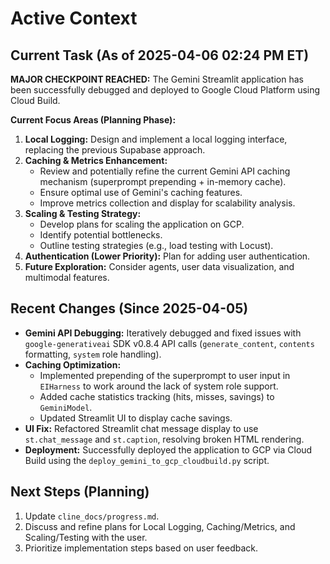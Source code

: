 # Active Context

## Current Task (As of 2025-04-06 02:24 PM ET)

**MAJOR CHECKPOINT REACHED:** The Gemini Streamlit application has been successfully debugged and deployed to Google Cloud Platform using Cloud Build.

**Current Focus Areas (Planning Phase):**

1.  **Local Logging:** Design and implement a local logging interface, replacing the previous Supabase approach.
2.  **Caching & Metrics Enhancement:**
    *   Review and potentially refine the current Gemini API caching mechanism (superprompt prepending + in-memory cache).
    *   Ensure optimal use of Gemini's caching features.
    *   Improve metrics collection and display for scalability analysis.
3.  **Scaling & Testing Strategy:**
    *   Develop plans for scaling the application on GCP.
    *   Identify potential bottlenecks.
    *   Outline testing strategies (e.g., load testing with Locust).
4.  **Authentication (Lower Priority):** Plan for adding user authentication.
5.  **Future Exploration:** Consider agents, user data visualization, and multimodal features.

## Recent Changes (Since 2025-04-05)

*   **Gemini API Debugging:** Iteratively debugged and fixed issues with `google-generativeai` SDK v0.8.4 API calls (`generate_content`, `contents` formatting, `system` role handling).
*   **Caching Optimization:**
    *   Implemented prepending of the superprompt to user input in `EIHarness` to work around the lack of system role support.
    *   Added cache statistics tracking (hits, misses, savings) to `GeminiModel`.
    *   Updated Streamlit UI to display cache savings.
*   **UI Fix:** Refactored Streamlit chat message display to use `st.chat_message` and `st.caption`, resolving broken HTML rendering.
*   **Deployment:** Successfully deployed the application to GCP via Cloud Build using the `deploy_gemini_to_gcp_cloudbuild.py` script.

## Next Steps (Planning)

1.  Update `cline_docs/progress.md`.
2.  Discuss and refine plans for Local Logging, Caching/Metrics, and Scaling/Testing with the user.
3.  Prioritize implementation steps based on user feedback.
